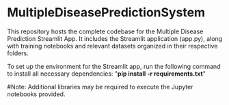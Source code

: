 # MultipleDiseasePredictionSystem 
This repository hosts the complete codebase for the Multiple Disease Prediction Streamlit App. 
It includes the Streamlit application (app.py), along with training notebooks and relevant datasets organized in their respective folders.

To set up the environment for the Streamlit app, run the following command to install all necessary dependencies:
          "**pip install -r requirements.txt**"

#Note: Additional libraries may be required to execute the Jupyter notebooks provided.
